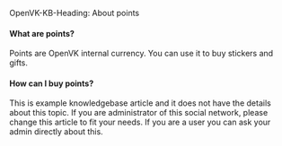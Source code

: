 OpenVK-KB-Heading: About points

#### What are points?
Points are OpenVK internal currency. You can use it to buy stickers and gifts.

#### How can I buy points?
This is example knowledgebase article and it does not have the details about this topic. If you are administrator of this social network, please change this article to fit your needs. If you are a user you can ask your admin directly about this.
